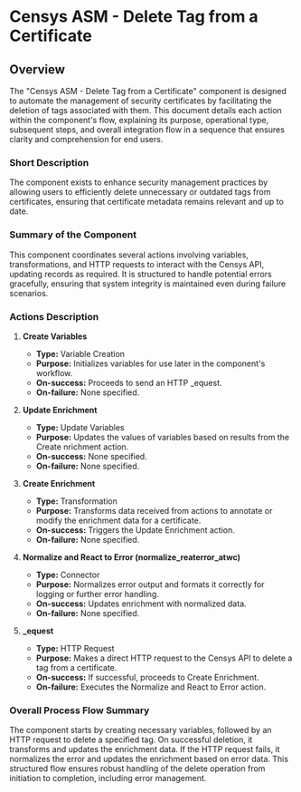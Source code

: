 # Censys ASM - Delete Tag from a Certificate

## Overview
The "Censys ASM - Delete Tag from a Certificate" component is designed to automate the management of security certificates by facilitating the deletion of tags associated with them. This document details each action within the component's flow, explaining its purpose, operational type, subsequent steps, and overall integration flow in a sequence that ensures clarity and comprehension for end users.

### Short Description
The component exists to enhance security management practices by allowing users to efficiently delete unnecessary or outdated tags from certificates, ensuring that certificate metadata remains relevant and up to date.

### Summary of the Component
This component coordinates several actions involving variables, transformations, and HTTP requests to interact with the Censys API, updating records as required. It is structured to handle potential errors gracefully, ensuring that system integrity is maintained even during failure scenarios.

### Actions Description
1. **Create Variables**
   - **Type:** Variable Creation
   - **Purpose:** Initializes variables for use later in the component's workflow.
   - **On-success:** Proceeds to send an HTTP _equest.
   - **On-failure:** None specified.

2. **Update Enrichment**
   - **Type:** Update Variables
   - **Purpose:** Updates the values of variables based on results from the Create nrichment action.
   - **On-success:** None specified.
   - **On-failure:** None specified.

3. **Create Enrichment**
   - **Type:** Transformation
   - **Purpose:** Transforms data received from actions to annotate or modify the enrichment data for a certificate.
   - **On-success:** Triggers the Update Enrichment action.
   - **On-failure:** None specified.

4. **Normalize and React to Error (normalize_reaterror_atwc)**
   - **Type:** Connector
   - **Purpose:** Normalizes error output and formats it correctly for logging or further error handling.
   - **On-success:** Updates enrichment with normalized data.
   - **On-failure:** None specified.

5. **_equest**
   - **Type:** HTTP Request
   - **Purpose:** Makes a direct HTTP request to the Censys API to delete a tag from a certificate.
   - **On-success:** If successful, proceeds to Create Enrichment.
   - **On-failure:** Executes the Normalize and React to Error action.

### Overall Process Flow Summary
The component starts by creating necessary variables, followed by an HTTP request to delete a specified tag. On successful deletion, it transforms and updates the enrichment data. If the HTTP request fails, it normalizes the error and updates the enrichment based on error data. This structured flow ensures robust handling of the delete operation from initiation to completion, including error management.

